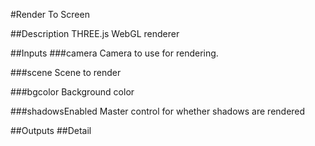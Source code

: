 #Render To Screen

##Description
THREE.js WebGL renderer

##Inputs
###camera
Camera to use for rendering.

###scene
Scene to render

###bgcolor
Background color

###shadowsEnabled
Master control for whether shadows are rendered

##Outputs
##Detail

